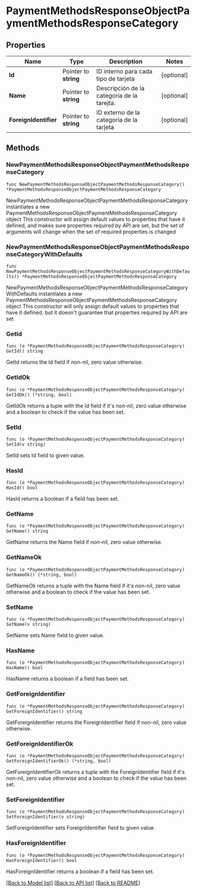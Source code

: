 # PaymentMethodsResponseObjectPaymentMethodsResponseCategory

## Properties

Name | Type | Description | Notes
------------ | ------------- | ------------- | -------------
**Id** | Pointer to **string** | ID interno para cada tipo de tarjeta | [optional] 
**Name** | Pointer to **string** | Descripción de la categoría de la tarejta. | [optional] 
**ForeignIdentifier** | Pointer to **string** | ID externo de la categoría de la tarjeta | [optional] 

## Methods

### NewPaymentMethodsResponseObjectPaymentMethodsResponseCategory

`func NewPaymentMethodsResponseObjectPaymentMethodsResponseCategory() *PaymentMethodsResponseObjectPaymentMethodsResponseCategory`

NewPaymentMethodsResponseObjectPaymentMethodsResponseCategory instantiates a new PaymentMethodsResponseObjectPaymentMethodsResponseCategory object
This constructor will assign default values to properties that have it defined,
and makes sure properties required by API are set, but the set of arguments
will change when the set of required properties is changed

### NewPaymentMethodsResponseObjectPaymentMethodsResponseCategoryWithDefaults

`func NewPaymentMethodsResponseObjectPaymentMethodsResponseCategoryWithDefaults() *PaymentMethodsResponseObjectPaymentMethodsResponseCategory`

NewPaymentMethodsResponseObjectPaymentMethodsResponseCategoryWithDefaults instantiates a new PaymentMethodsResponseObjectPaymentMethodsResponseCategory object
This constructor will only assign default values to properties that have it defined,
but it doesn't guarantee that properties required by API are set

### GetId

`func (o *PaymentMethodsResponseObjectPaymentMethodsResponseCategory) GetId() string`

GetId returns the Id field if non-nil, zero value otherwise.

### GetIdOk

`func (o *PaymentMethodsResponseObjectPaymentMethodsResponseCategory) GetIdOk() (*string, bool)`

GetIdOk returns a tuple with the Id field if it's non-nil, zero value otherwise
and a boolean to check if the value has been set.

### SetId

`func (o *PaymentMethodsResponseObjectPaymentMethodsResponseCategory) SetId(v string)`

SetId sets Id field to given value.

### HasId

`func (o *PaymentMethodsResponseObjectPaymentMethodsResponseCategory) HasId() bool`

HasId returns a boolean if a field has been set.

### GetName

`func (o *PaymentMethodsResponseObjectPaymentMethodsResponseCategory) GetName() string`

GetName returns the Name field if non-nil, zero value otherwise.

### GetNameOk

`func (o *PaymentMethodsResponseObjectPaymentMethodsResponseCategory) GetNameOk() (*string, bool)`

GetNameOk returns a tuple with the Name field if it's non-nil, zero value otherwise
and a boolean to check if the value has been set.

### SetName

`func (o *PaymentMethodsResponseObjectPaymentMethodsResponseCategory) SetName(v string)`

SetName sets Name field to given value.

### HasName

`func (o *PaymentMethodsResponseObjectPaymentMethodsResponseCategory) HasName() bool`

HasName returns a boolean if a field has been set.

### GetForeignIdentifier

`func (o *PaymentMethodsResponseObjectPaymentMethodsResponseCategory) GetForeignIdentifier() string`

GetForeignIdentifier returns the ForeignIdentifier field if non-nil, zero value otherwise.

### GetForeignIdentifierOk

`func (o *PaymentMethodsResponseObjectPaymentMethodsResponseCategory) GetForeignIdentifierOk() (*string, bool)`

GetForeignIdentifierOk returns a tuple with the ForeignIdentifier field if it's non-nil, zero value otherwise
and a boolean to check if the value has been set.

### SetForeignIdentifier

`func (o *PaymentMethodsResponseObjectPaymentMethodsResponseCategory) SetForeignIdentifier(v string)`

SetForeignIdentifier sets ForeignIdentifier field to given value.

### HasForeignIdentifier

`func (o *PaymentMethodsResponseObjectPaymentMethodsResponseCategory) HasForeignIdentifier() bool`

HasForeignIdentifier returns a boolean if a field has been set.


[[Back to Model list]](../README.md#documentation-for-models) [[Back to API list]](../README.md#documentation-for-api-endpoints) [[Back to README]](../README.md)


